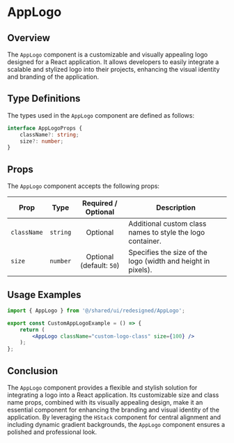 # AppLogo 
## Overview
The `AppLogo` component is a customizable and visually appealing logo designed for a React application. It allows developers to easily integrate a scalable and stylized logo into their projects, enhancing the visual identity and branding of the application.

## Type Definitions
The types used in the `AppLogo` component are defined as follows:
```typescript
interface AppLogoProps {
    className?: string;
    size?: number;
}
```

## Props
The `AppLogo` component  accepts the following props:

| Prop        | Type     |      Required / Optional      | Description                                                |
|-------------|----------|:-----------------------------:|------------------------------------------------------------|
| `className` | `string` |           Optional            | Additional custom class names to style the logo container. |
| `size`      | `number` | Optional <br/>(default: `50`) | Specifies the size of the logo (width and height in pixels).  |

## Usage Examples

```jsx
import { AppLogo } from '@/shared/ui/redesigned/AppLogo';

export const CustomAppLogoExample = () => {
    return (
        <AppLogo className="custom-logo-class" size={100} />
    );
};
```

## Conclusion
The `AppLogo` component provides a flexible and stylish solution for integrating a logo into a React application. Its customizable size and class name props, combined with its visually appealing design, make it an essential component for enhancing the branding and visual identity of the application. By leveraging the `HStack` component for central alignment and including dynamic gradient backgrounds, the `AppLogo` component ensures a polished and professional look.
